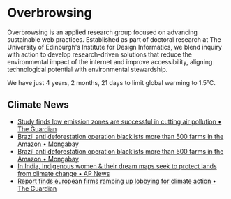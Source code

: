 # Overbrowsing

Overbrowsing is an applied research group focused on advancing sustainable web practices. Established as part of doctoral research at The University of Edinburgh's Institute for Design Informatics, we blend inquiry with action to develop research-driven solutions that reduce the environmental impact of the internet and improve accessibility, aligning technological potential with environmental stewardship.

<!-- clock-time -->
We have just 4 years, 2 months, 21 days to limit global warming to 1.5°C.
<!-- /clock-time -->

## Climate News
<!-- clock-news -->
- [Study finds low emission zones are successful in cutting air pollution • The Guardian](https://www.theguardian.com/environment/2025/may/16/low-emission-zones-successful-cutting-air-pollution-researchers-find )
- [Brazil anti deforestation operation blacklists more than 500 farms in the Amazon • Mongabay](https://news.mongabay.com/short-article/2025/05/brazil-antideforestation-operation-blacklists-more-than-500-farms-in-the-amazon/ )
- [Brazil anti deforestation operation blacklists more than 500 farms in the Amazon • Mongabay](https://www.dailyclimate.org/colombia-recognizes-indigenous-governments-in-amazon-in-historic-shift-toward-autonomy-2672024931.html )
- [In India, Indigenous women & their dream maps seek to protect lands from climate change • AP News](https://apnews.com/article/india-women-farmers-climate-change-indigenous-fe099e6b33589330f7aa1bb27da75005 )
- [Report finds european firms ramping up lobbying for climate action • The Guardian](https://www.theguardian.com/environment/2025/may/14/european-firms-ramping-up-lobbying-for-climate-action-report-finds )
<!-- /clock-news -->
